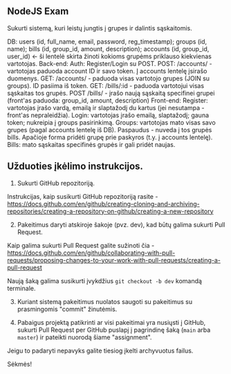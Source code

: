 ## NodeJS Exam

Sukurti sistemą, kuri leistų jungtis į grupes ir dalintis sąskaitomis.

DB:
users (id, full_name, email, password, reg_timestamp);
groups (id, name);
bills (id, group_id, amount, description);
accounts (id, group_id, user_id) <- ši lentelė skirta žinoti kokioms grupėms priklauso kiekvienas vartotojas.
Back-end:
Auth: Register/Login su POST.
POST: /accounts/ - vartotojas paduoda account ID ir savo token. Į accounts lentelę įsirašo duomenys.
GET: /accounts/ - paduoda visas vartotojo grupes (JOIN su groups). ID pasiima iš token.
GET: /bills/:id - paduoda vartotojui visas sąskaitas tos grupės.
POST /bills/ - įrašo naują sąskaitą specifinei grupei (front'as paduoda: group_id, amount, description)
Front-end:
Register: vartotojas įrašo vardą, emailą ir slaptažodį du kartus (jei nesutampa - front'as nepraleidžia).
Login: vartotojas įrašo emailą, slaptažodį; gauna token; nukreipia į groups pasirinkimą.
Groups: vartotojas mato visas savo grupes (pagal accounts lentelę iš DB). Paspaudus - nuveda į tos grupės bills. Apačioje forma pridėti grupę prie paskyros (t.y. į accounts lentelę).
Bills: mato sąskaitas specifinės grupės ir gali pridėt naujas.
## Užduoties įkėlimo instrukcijos.

1. Sukurti GitHub repozitoriją.

Instrukcijas, kaip susikurti GitHub repozitoriją rasite - https://docs.github.com/en/github/creating-cloning-and-archiving-repositories/creating-a-repository-on-github/creating-a-new-repository

2. Pakeitimus daryti atskiroje šakoje (pvz. dev), kad būtų galima sukurti Pull Request.

Kaip galima sukurti Pull Request galite sužinoti čia - https://docs.github.com/en/github/collaborating-with-pull-requests/proposing-changes-to-your-work-with-pull-requests/creating-a-pull-request

Naują šaką galima susikurti įvykdžius `git checkout -b dev` komandą terminale.

3. Kuriant sistemą pakeitimus nuolatos saugoti su pakeitimus su prasmingomis "commit" žinutėmis.

4. Pabaigus projektą patikrinti ar visi pakeitimai yra nusiųsti į GitHub, sukurti Pull Request per GitHub puslapį į pagrindinę šaką (`main` arba `master`) ir pateikti nuorodą šiame "assignment".

Jeigu to padaryti nepavyks galite tiesiog įkelti archyvuotus failus.

Sėkmės!